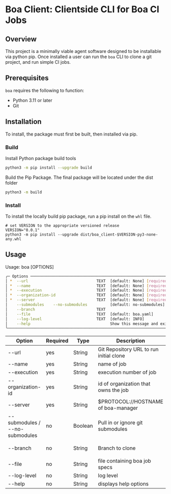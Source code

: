 # Boa Client: Clientside CLI for Boa CI Jobs

## Overview

This project is a minimally viable agent software designed to be installable via python pip. Once installed a user can run the `boa` CLI to clone a git project, and run simple CI jobs.

## Prerequisites

`boa` requires the following to function:
- Python 3.11 or later
- Git

## Installation

To install, the package must first be built, then installed via pip.

### Build

Install Python package build tools
```bash
python3 -m pip install --upgrade build
```

Build the Pip Package. The final package will be located under the dist folder
```bash
python3 -m build
```

### Install

To install the locally build pip package, run a pip install on the `whl` file.
```
# set VERSION to the appropriate versioned release
VERSION="0.0.1"
python3 -m pip install --upgrade dist/boa_client-$VERSION-py3-none-any.whl
```

## Usage

 Usage: boa [OPTIONS]

```bash
╭─ Options ─────────────────────────────────────────────────────────────────────────────────────────╮
│ *  --url                              TEXT  [default: None] [required]                            │
│ *  --name                             TEXT  [default: None] [required]                            │
│ *  --execution                        TEXT  [default: None] [required]                            │
│ *  --organization-id                  TEXT  [default: None] [required]                            │
│ *  --server                           TEXT  [default: None] [required]                            │
│    --submodules    --no-submodules          [default: no-submodules]                              │
│    --branch                           TEXT                                                        │
│    --file                             TEXT  [default: boa.yaml]                                   │
│    --log-level                        TEXT  [default: INFO]                                       │
│    --help                                   Show this message and exit.                           │
╰───────────────────────────────────────────────────────────────────────────────────────────────────╯
```

| Option                          | Required | Type    | Description                             | Default                 | 
|---------------------------------|----------|---------|-----------------------------------------|-------------------------|
| --url                           | yes      | String  | Git Repository URL to run initial clone | `None`                  |
| --name                          | yes      | String  | name of job                             | `None`                  | 
| --execution                     | yes      | String  | execution number of job                 | `None`                  | 
| --organization-id               | yes      | String  | id of organization that owns the job    | `None`                  | 
| --server                        | yes      | String  | $PROTOCOL://HOSTNAME of boa-manager     | `None`                  | 
| --submodules / --no-submodules  | no       | Boolean | Pull in or ignore git submodules        | `--no-submodules`       |
| --branch                        | no       | String  | Branch to clone                         | `None (default branch)` |
| --file                          | no       | String  | file containing boa job specs           | `boa.yaml`              |
| --log-level                     | no       | String  | log level                               | `INFO`                  |
| --help                          | no       | String  | displays help options                   | `None`                  |